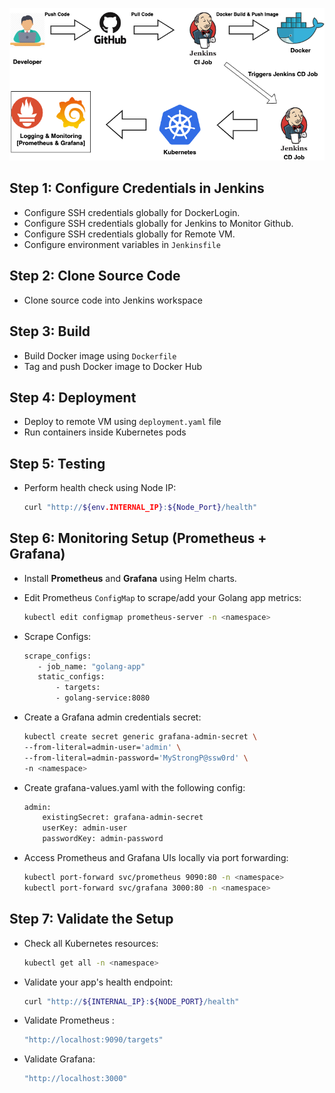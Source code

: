 ![CI/CD Flow](images/cicd-flow.png)

## Step 1: Configure Credentials in Jenkins

- Configure SSH credentials globally for DockerLogin. 
- Configure SSH credentials globally for Jenkins to Monitor Github.
- Configure SSH credentials globally for Remote VM.
- Configure environment variables in `Jenkinsfile`

## Step 2: Clone Source Code

- Clone source code into Jenkins workspace

## Step 3: Build

- Build Docker image using `Dockerfile`
- Tag and push Docker image to Docker Hub

## Step 4: Deployment

- Deploy to remote VM using `deployment.yaml` file
- Run containers inside Kubernetes pods

## Step 5: Testing

- Perform health check using Node IP:

  ```bash
  curl "http://${env.INTERNAL_IP}:${Node_Port}/health"

## Step 6: Monitoring Setup (Prometheus + Grafana)

- Install **Prometheus** and **Grafana** using Helm charts.
  
- Edit Prometheus `ConfigMap` to scrape/add your Golang app metrics:

    ```bash
    kubectl edit configmap prometheus-server -n <namespace>

- Scrape Configs: 
   
     ```bash
    scrape_configs:
        - job_name: "golang-app"
        static_configs:
            - targets:
            - golang-service:8080       


- Create a Grafana admin credentials secret:
    
    ```bash
    kubectl create secret generic grafana-admin-secret \
    --from-literal=admin-user='admin' \
    --from-literal=admin-password='MyStrongP@ssw0rd' \
    -n <namespace>

- Create grafana-values.yaml with the following config:
    
    ```bash
    admin:
        existingSecret: grafana-admin-secret
        userKey: admin-user
        passwordKey: admin-password

- Access Prometheus and Grafana UIs locally via port forwarding:
    
    ```bash
    kubectl port-forward svc/prometheus 9090:80 -n <namespace>
    kubectl port-forward svc/grafana 3000:80 -n <namespace>

## Step 7: Validate the Setup

- Check all Kubernetes resources: 
    
    ```bash 
    kubectl get all -n <namespace>

- Validate your app's health endpoint: 
    ```bash
    curl "http://${INTERNAL_IP}:${NODE_PORT}/health"
- Validate Prometheus : 
    ```bash
    "http://localhost:9090/targets"

- Validate Grafana: 
    ```bash
    "http://localhost:3000"
